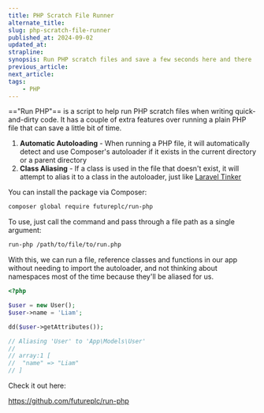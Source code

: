 ```yaml
---
title: PHP Scratch File Runner
alternate_title: 
slug: php-scratch-file-runner
published_at: 2024-09-02
updated_at: 
strapline: 
synopsis: Run PHP scratch files and save a few seconds here and there
previous_article: 
next_article: 
tags:
    - PHP
---
```


=="Run PHP"== is a script to help run PHP scratch files when writing quick-and-dirty code. It has a couple of extra features over running a plain PHP file that can save a little bit of time.

1. **Automatic Autoloading** - When running a PHP file, it will automatically detect and use Composer's autoloader if it exists in the current directory or a parent directory
2. **Class Aliasing** - If a class is used in the file that doesn't exist, it will attempt to alias it to a class in the autoloader, just like [Laravel Tinker](https://github.com/laravel/tinker)

You can install the package via Composer:

```bash
composer global require futureplc/run-php
```

To use, just call the command and pass through a file path as a single argument:

```bash
run-php /path/to/file/to/run.php
```

With this, we can run a file, reference classes and functions in our app without needing to import the autoloader, and not thinking about namespaces most of the time because they'll be aliased for us.

```php
<?php

$user = new User();
$user->name = 'Liam';

dd($user->getAttributes());

// Aliasing 'User' to 'App\Models\User'
//
// array:1 [
//  "name" => "Liam"
// ]
```

Check it out here:

<https://github.com/futureplc/run-php>
